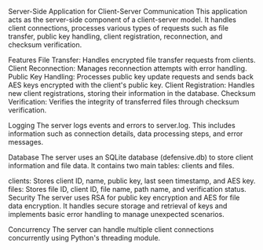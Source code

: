Server-Side Application for Client-Server Communication
This application acts as the server-side component of a client-server model. It handles client connections, processes various types of requests such as file transfer, public key handling, client registration, reconnection, and checksum verification.

Features
File Transfer: Handles encrypted file transfer requests from clients.
Client Reconnection: Manages reconnection attempts with error handling.
Public Key Handling: Processes public key update requests and sends back AES keys encrypted with the client's public key.
Client Registration: Handles new client registrations, storing their information in the database.
Checksum Verification: Verifies the integrity of transferred files through checksum verification.

Logging
The server logs events and errors to server.log. This includes information such as connection details, data processing steps, and error messages.

Database
The server uses an SQLite database (defensive.db) to store client information and file data. It contains two main tables: clients and files.

clients: Stores client ID, name, public key, last seen timestamp, and AES key.
files: Stores file ID, client ID, file name, path name, and verification status.
Security
The server uses RSA for public key encryption and AES for file data encryption.
It handles secure storage and retrieval of keys and implements basic error handling to manage unexpected scenarios.

Concurrency
The server can handle multiple client connections concurrently using Python's threading module.
